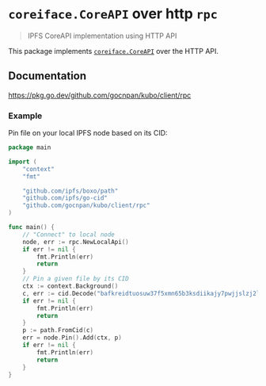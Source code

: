# `coreiface.CoreAPI` over http `rpc`

> IPFS CoreAPI implementation using HTTP API

This package implements [`coreiface.CoreAPI`](https://pkg.go.dev/github.com/gocnpan/kubo/core/coreiface#CoreAPI) over the HTTP API.

## Documentation

https://pkg.go.dev/github.com/gocnpan/kubo/client/rpc

### Example

Pin file on your local IPFS node based on its CID:

```go
package main

import (
	"context"
	"fmt"

	"github.com/ipfs/boxo/path"
	"github.com/ipfs/go-cid"
	"github.com/gocnpan/kubo/client/rpc"
)

func main() {
	// "Connect" to local node
	node, err := rpc.NewLocalApi()
	if err != nil {
		fmt.Println(err)
		return
	}
	// Pin a given file by its CID
	ctx := context.Background()
	c, err := cid.Decode("bafkreidtuosuw37f5xmn65b3ksdiikajy7pwjjslzj2lxxz2vc4wdy3zku")
	if err != nil {
		fmt.Println(err)
		return
	}
	p := path.FromCid(c)
	err = node.Pin().Add(ctx, p)
	if err != nil {
		fmt.Println(err)
		return
	}
}
```
